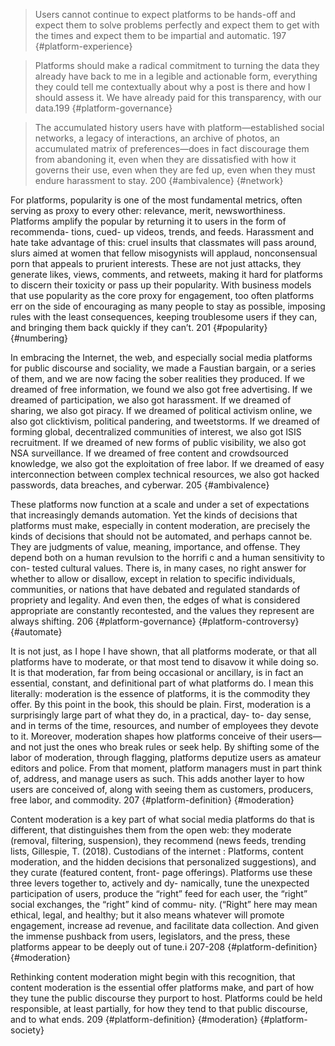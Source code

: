 > Users cannot continue to expect platforms to be hands-off and expect them to solve problems perfectly and expect them to get with the times and expect them to be impartial and automatic. 197 {#platform-experience}

> Platforms should make a radical commitment to turning the data they already have back to me in a legible and actionable form, everything they could tell me contextually about why a post is there and how I should assess it. We have already paid for this transparency, with our data.199 {#platform-governance}

>The accumulated history users have with  platform—established social networks, a legacy of interactions, an archive of photos, an accumulated matrix of preferences—does in fact discourage them from abandoning it, even when they are dissatisfied with how it governs their use, even when they are fed up, even when they must endure harassment to stay. 200 {#ambivalence} {#network}

For platforms, popularity is one of the most fundamental metrics, often serving as proxy to every other: relevance, merit, newsworthiness. Platforms amplify the popular by returning it to users in the form of recommenda- tions, cued- up videos, trends, and feeds. Harassment and hate take advantage of this: cruel insults that classmates will pass around, slurs aimed at women that fellow misogynists will applaud, nonconsensual porn that appeals to prurient interests. These are not just attacks, they generate likes, views, comments, and retweets, making it hard for platforms to discern their toxicity or pass up their popularity. With business models that use popularity as the core proxy for engagement, too often platforms err on the side of encouraging as many people to stay as possible, imposing rules with the least consequences, keeping troublesome users if they can, and bringing them back quickly if they can’t. 201 {#popularity} {#numbering}

In embracing the Internet, the web, and especially social media platforms for public discourse and sociality, we made a Faustian bargain, or a series of them, and we are now facing the sober realities they produced. If we dreamed of free information, we found we also got free advertising. If we dreamed of participation, we also got harassment. If we dreamed of sharing, we also got piracy. If we dreamed of political activism online, we also got clicktivism, political pandering, and tweetstorms. If we dreamed of forming global, decentralized communities of interest, we also got ISIS recruitment. If we dreamed of new forms of public visibility, we also got NSA surveillance. If we dreamed of free content and crowdsourced knowledge, we also got the exploitation of free labor. If we dreamed of easy interconnection between complex technical resources, we also got hacked passwords, data breaches, and cyberwar. 205 {#ambivalence}

These platforms now function at a scale and under a set of expectations that increasingly demands automation. Yet the kinds of decisions that platforms must make, especially in content moderation, are precisely the kinds of decisions that should not be automated, and perhaps cannot be. They are judgments of value, meaning, importance, and offense. They depend both on a human revulsion to the horrifi c and a human sensitivity to con- tested cultural values. There is, in many cases, no right answer for whether to allow or disallow, except in relation to specific individuals, communities, or nations that have debated and regulated standards of propriety and legality. And even then, the edges of what is considered appropriate are constantly recontested, and the values they represent are always shifting. 206 {#platform-governance} {#platform-controversy} {#automate}

It is not just, as I hope I have shown, that all platforms moderate, or that all platforms have to moderate, or that most tend to disavow it while doing so. It is that moderation, far from being occasional or ancillary, is in fact an essential, constant, and definitional part of what platforms do. I mean this literally: moderation is the essence of platforms, it is the commodity they offer. By this point in the book, this should be plain. First, moderation is a surprisingly large part of what they do, in a practical, day- to- day sense, and in terms of the time, resources, and number of employees they devote to it. Moreover, moderation shapes how platforms conceive of their users—and not just the ones who break rules or seek help. By shifting some of the labor of moderation, through flagging, platforms deputize users as amateur editors and police. From that moment, platform managers must in part think of, address, and manage users as such. This adds another layer to how users are conceived of, along with seeing them as customers, producers, free labor, and commodity. 207 {#platform-definition} {#moderation}

Content moderation is a key part of what social media platforms do that is different, that distinguishes them from the open web: they moderate (removal, filtering, suspension), they recommend (news feeds, trending lists, Gillespie, T. (2018). Custodians of the internet : Platforms, content moderation, and the hidden decisions that personalized suggestions), and they curate (featured content, front- page offerings). Platforms use these three levers together to, actively and dy- namically, tune the unexpected participation of users, produce the “right” feed for each user, the “right” social exchanges, the “right” kind of commu- nity. (“Right” here may mean ethical, legal, and healthy; but it also means whatever will promote engagement, increase ad revenue, and facilitate data collection. And given the immense pushback from users, legislators, and the press, these platforms appear to be deeply out of tune.i 207-208 {#platform-definition} {#moderation}

Rethinking content moderation might begin with this recognition, that content moderation is the essential offer platforms make, and part of how they tune the public discourse they purport to host. Platforms could be held responsible, at least partially, for how they tend to that public discourse, and to what ends. 209 {#platform-definition} {#moderation} {#platform-society}



